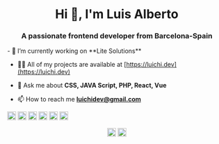 <h1 align="center">Hi 👋, I'm Luis Alberto</h1>
<h3 align="center">A passionate frontend developer from Barcelona-Spain</h3>
- 🔭 I’m currently working on **Lite Solutions**

- 👨‍💻 All of my projects are available at [https://luichi.dev](https://luichi.dev)

- 💬 Ask me about **CSS, JAVA Script, PHP, React, Vue**

- 📫 How to reach me **luichidev@gmail.com**

<p align="left"><img src="https://img.icons8.com/external-tal-revivo-color-tal-revivo/512/external-react-a-javascript-library-for-building-user-interfaces-logo-color-tal-revivo.png" alt="react" width="20" height="20"/> <img src="https://img.icons8.com/color/512/vue-js.png" alt="vue" width="20" height="20"/> <img src="https://img.icons8.com/color/512/css3.png" alt="css3" width="20" height="20"/> <img src="https://img.icons8.com/color/512/html-5.png" alt="html5" width="20" height="20"/> <img src="https://img.icons8.com/color/512/javascript.png" alt="javascript" width="20" height="20"/> <img src="https://img.icons8.com/officel/512/php-logo.png" alt="php" width="20" height="20"/></p><p align="center">
<a href="https://luichi.dev" target="blank"><img align="center" src="https://img.icons8.com/color/512/internet.png" alt="poefolio luis alberto arana montaño" height="20" width="20" /></a>
<a href="https://twitter.com/luichidev" target="blank"><img align="center" src="https://img.icons8.com/color/512/twitter.png" alt="luis alberto arana montaño" height="20" width="20" /></a>
</p>
